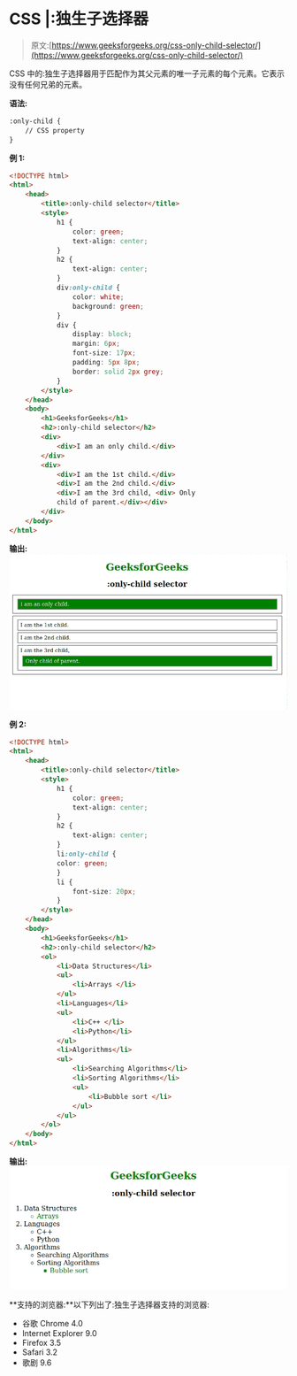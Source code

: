 # CSS |:独生子选择器

> 原文:[https://www.geeksforgeeks.org/css-only-child-selector/](https://www.geeksforgeeks.org/css-only-child-selector/)

CSS 中的:独生子选择器用于匹配作为其父元素的唯一子元素的每个元素。它表示没有任何兄弟的元素。

**语法:**

```html
:only-child {
    // CSS property
} 

```

**例 1:**

```html
<!DOCTYPE html>
<html>
    <head>
        <title>:only-child selector</title>
        <style>
            h1 {
                color: green;
                text-align: center;
            }
            h2 {
                text-align: center;
            }
            div:only-child {
                color: white;
                background: green;
            }
            div {
                display: block;
                margin: 6px;
                font-size: 17px;
                padding: 5px 8px;
                border: solid 2px grey;
            }
        </style>
    </head>
    <body>
        <h1>GeeksforGeeks</h1>
        <h2>:only-child selector</h2>
        <div>
            <div>I am an only child.</div>
        </div>
        <div>
            <div>I am the 1st child.</div>
            <div>I am the 2nd child.</div>
            <div>I am the 3rd child, <div> Only 
            child of parent.</div></div>
        </div>
    </body>
</html>
```

**输出:**
![only-child](img/379248c6c0a7c808f5c6f306c0fa641b.png)

**例 2:**

```html
<!DOCTYPE html>
<html>
    <head>
        <title>:only-child selector</title>
        <style>
            h1 {
                color: green;
                text-align: center;
            }
            h2 {
                text-align: center;
            }
            li:only-child {
            color: green;
            }
            li {
                font-size: 20px;
            }
        </style>
    </head>
    <body>
        <h1>GeeksforGeeks</h1>
        <h2>:only-child selector</h2>
        <ol>
            <li>Data Structures</li>
            <ul>
                <li>Arrays </li>
            </ul>
            <li>Languages</li>
            <ul>
                <li>C++ </li>
                <li>Python</li>
            </ul>
            <li>Algorithms</li>
            <ul>
                <li>Searching Algorithms</li>
                <li>Sorting Algorithms</li>
                <ul>
                    <li>Bubble sort </li>
                </ul>
            </ul>
        </ol>
    </body>
</html>
```

**输出:**
![only-child2](img/6eb7fd2207dbf0e9e01e2d164f188fa5.png)

**支持的浏览器:**以下列出了:独生子选择器支持的浏览器:

*   谷歌 Chrome 4.0
*   Internet Explorer 9.0
*   Firefox 3.5
*   Safari 3.2
*   歌剧 9.6
